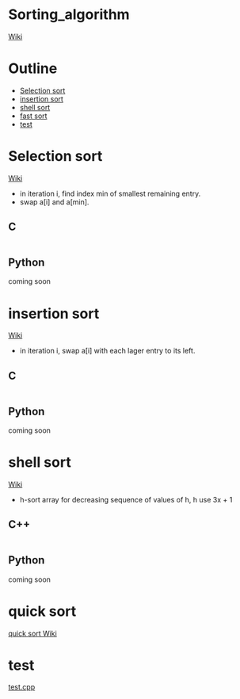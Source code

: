 # Sorting_algorithm
[Wiki](https://en.wikipedia.org/wiki/Sorting_algorithm)

# Outline
- [Selection sort](#selection-sort)
- [insertion sort](#insertion-sort)
- [shell sort](#shell-sort)
- [fast sort](#fast-sort)
- [test](#test)

# Selection sort
[Wiki](https://en.wikipedia.org/wiki/Selection_sort)
- in iteration i, find index min of smallest remaining entry.
- swap a[i] and a[min].

## C
```C

```

## Python
coming soon

# insertion sort
[Wiki](https://en.wikipedia.org/wiki/Insertion_sort)
- in iteration i, swap a[i] with each lager entry to its left.

## C
```C

```

## Python
coming soon

# shell sort
[Wiki](https://en.wikipedia.org/wiki/Shellsort)
- h-sort array for decreasing sequence of values of h, h use 3x + 1

## C++
```C++

```

## Python 
coming soon

# quick sort
[quick sort Wiki](https://en.wikipedia.org/wiki/Quicksort)


# test
[test.cpp](./test.cpp)


